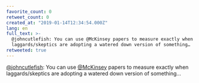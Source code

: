 ```yaml
---
favorite_count: 0
retweet_count: 0
created_at: "2019-01-14T12:34:54.000Z"
lang: en
full_text: >-
  @johncutlefish: You can use @McKinsey papers to measure exactly when
  laggards/skeptics are adopting a watered down version of something…
retweeted: true
---
```


[@johncutlefish](https://twitter.com/johncutlefish): You can use
[@McKinsey](https://twitter.com/McKinsey) papers to measure exactly when
laggards/skeptics are adopting a watered down version of something…
